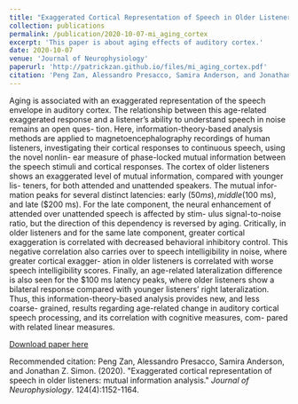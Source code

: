 ```yaml
---
title: "Exaggerated Cortical Representation of Speech in Older Listeners: Mutual Information Analysis"
collection: publications
permalink: /publication/2020-10-07-mi_aging_cortex
excerpt: 'This paper is about aging effects of auditory cortex.'
date: 2020-10-07
venue: 'Journal of Neurophysiology'
paperurl: 'http://patrickzan.github.io/files/mi_aging_cortex.pdf'
citation: 'Peng Zan, Alessandro Presacco, Samira Anderson, and Jonathan Z. Simon. (2020). &quot;Exaggerated cortical representation of speech in older listeners: mutual information analysis.&quot; <i>Journal of Neurophysiology</i>. 124(4):1152-1164.'
---
```

Aging is associated with an exaggerated representation of the speech envelope in auditory cortex. The relationship between this age-related exaggerated response and a listener’s ability to understand speech in noise remains an open ques- tion. Here, information-theory-based analysis methods are applied to magnetoencephalography recordings of human listeners, investigating their cortical responses to continuous speech, using the novel nonlin- ear measure of phase-locked mutual information between the speech stimuli and cortical responses. The cortex of older listeners shows an exaggerated level of mutual information, compared with younger lis- teners, for both attended and unattended speakers. The mutual infor- mation peaks for several distinct latencies: early ($50 ms), middle ($100 ms), and late ($200 ms). For the late component, the neural enhancement of attended over unattended speech is affected by stim- ulus signal-to-noise ratio, but the direction of this dependency is reversed by aging. Critically, in older listeners and for the same late component, greater cortical exaggeration is correlated with decreased behavioral inhibitory control. This negative correlation also carries over to speech intelligibility in noise, where greater cortical exagger- ation in older listeners is correlated with worse speech intelligibility scores. Finally, an age-related lateralization difference is also seen for the $100 ms latency peaks, where older listeners show a bilateral response compared with younger listeners’ right lateralization. Thus, this information-theory-based analysis provides new, and less coarse- grained, results regarding age-related change in auditory cortical speech processing, and its correlation with cognitive measures, com- pared with related linear measures.

[Download paper here](http://patrickzan.github.io/files/mi_aging_cortex.pdf)

Recommended citation: Peng Zan, Alessandro Presacco, Samira Anderson, and Jonathan Z. Simon. (2020). &quot;Exaggerated cortical representation of speech in older listeners: mutual information analysis.&quot; <i>Journal of Neurophysiology</i>. 124(4):1152-1164.